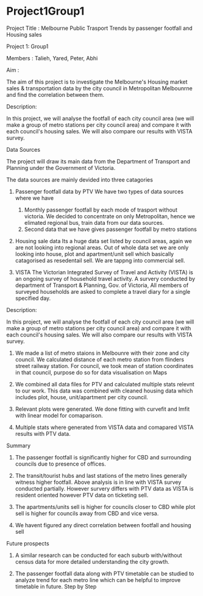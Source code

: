 # Project1Group1
Project Title : Melbourne Public Trasport Trends by passenger footfall and Housing sales

Project 1: Group1

Members : Talieh, Yared, Peter, Abhi

Aim :

The aim of this project is to investigate the Melbourne's Housing market sales & transportation data by the city council in Metropolitan Melbounrne and find the correlation between them.

Description:

In this project, we will analyse the footfall of each city council area (we will make a group of metro stations per city council area) and compare it with each council's housing sales. We will also compare our results with VISTA survey.

Data Sources

The project will draw its main data from the Department of Transport and Planning under the Government of Victoria.

The data sources are mainly devided into three catagories

1) Passenger footfall data by PTV
   We have two types of data sources where we have
   1) Monthly passenger footfall by each mode of trasport without victoria. We decided to concentrate on only Metropolitan, hence we elimated regional bus, train data from our data   sources.
   2) Second data that we have gives passenger footfall by metro stations

2) Housing sale data
   Its a huge data set listed by council areas, again we are not looking into regional areas. Out of whole data set we are only looking into house, plot and apartment/unit sell which basically catagorised as resedentail sell. We are tappng into commercial sell.

3) VISTA
  The Victorian Integrated Survey of Travel and Activity (VISTA) is an ongoing survey of household travel activity. A survery conducted by department of Transport & Planning, Gov. of Victoria, All members of surveyed households are asked to complete a travel diary for a single specified day.

Description:

In this project, we will analyse the footfall of each city council area (we will make a group of metro stations per city council area) and compare it with each council's housing sales. We will also compare our results with VISTA survey.

1) We made a list of metro staions in Melbounre with their zone and city council. We calculated distance of each metro station from flinders street railway station. For council, we took mean of station coordinates in that council, purpose do so for data visualisation on Maps

2) We combined all data files for PTV and calculated multiple stats relevnt to our work. This data was combined with cleaned housing data which includes plot, house, unit/apartment per city council.

3) Relevant plots were generated. We done fitting with curvefit and lmfit with linear model for comaparison.

4) Multiple stats where generated from VISTA data and comapared VISTA results with PTV data.

Summary

1) The passenger footfall is significantly higher for CBD and surrounding councils due to presence of offices.

2) The transit/tourist hubs and last stations of the metro lines generally witness higher footfall. Above analysis is in line with VISTA survey conducted partially. However survery differs with PTV data as VISTA is resident oriented however PTV data on ticketing sell.

3) The apartments/units sell is higher for councils closer to CBD while plot sell is higher for councils away from CBD and vice versa.

4) We havent figured any direct correlation between footfall and housing sell

Future prospects

1) A similar research can be conducted for each suburb with/without census data for more detailed understanding the city growth.
   
2) The passenger footfall data along with PTV timetable can be studied to analyze trend for each metro line which can be helpful to improve timetable in future.
Step by Step

